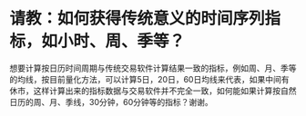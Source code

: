 # 请教：如何获得传统意义的时间序列指标，如小时、周、季等？

想要计算按日历时间周期与传统交易软件计算结果一致的指标，例如周、月、季等的均线，按目前量化方法，可以计算5日，20日，60日均线来代表，如果中间有休市，这样计算出来的指标数据与交易软件并不完全一致，如何能如果计算按自然日历的周、月、季线，30分钟，60分钟等的指标？谢谢。